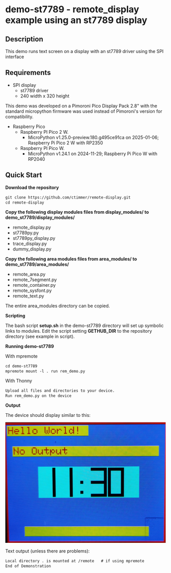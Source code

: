 # demo-st7789 - remote_display example using an st7789 display

## Description

This demo runs text screen on a display with an st7789 driver using the SPI interface 

## Requirements

- SPI display
  - st7789 driver
  - 240 width x 320 height

This demo was developed on a Pimoroni Pico Display Pack 2.8" with the standard micropython firmware was used instead of Pimoroni's version for compatibility.

- Raspberry Pico
  - Raspberry PI Pico 2 W.
    - MicroPython v1.25.0-preview.180.g495ce91ca on 2025-01-06; Raspberry Pi Pico 2 W with RP2350
  - Raspberry PI Pico W.
    - MicroPython v1.24.1 on 2024-11-29; Raspberry Pi Pico W with RP2040

## Quick Start

**Download the repository**

```text
git clone https://github.com/ctimmer/remote-display.git
cd remote-display
```

**Copy the following display modules files from display_modules/ to demo_st7789/display_modules/**

- remote_display.py
- st7789py.py
- st7789py_display.py
- trace_display.py
- dummy_display.py

**Copy the following area modules files from area_modules/ to demo_st7789/area_modules/**

- remote_area.py
- remote_7segment.py
- remote_container.py
- remote_sysfont.py
- remote_text.py

The entire area_modules directory can be copied.

**Scripting**

The bash script **setup.sh** in the demo-st7789 directory will set up symbolic links to modules. Edit the script setting **GETHUB_DIR** to the repository directory (see example in script).

**Running demo-st7789**

With mpremote
```text
cd demo-st7789
mpremote mount -l . run rem_demo.py
```

With Thonny
```
Upload all files and directories to your device.
Run rem_demo.py on the device
```

**Output**

The device should display similar to this:

![display](images/demo.jpg)

Text output (unless there are problems):

```
Local directory . is mounted at /remote   # if using mpremote
End of Demonstration
```
